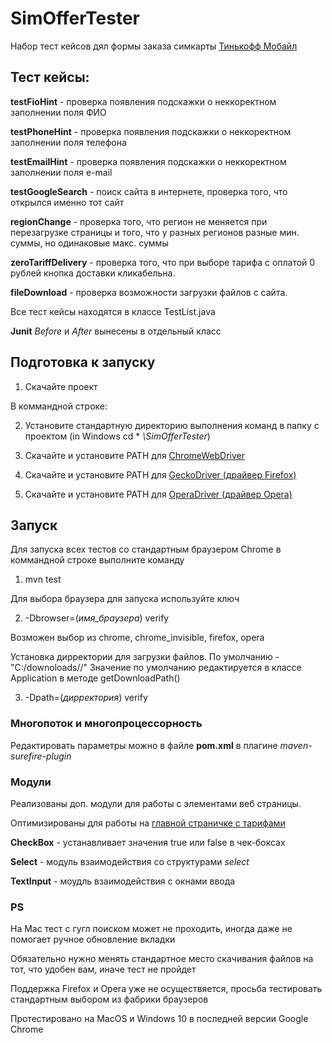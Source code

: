 # SimOfferTester

Набор тест кейсов дял формы заказа симкарты [Тинькофф Мобайл](https://www.tinkoff.ru/mobile-operator/tariffs/)

<h2>Тест кейсы:</h2>

**testFioHint** - проверка появления подскажки о неккоректном заполнении поля ФИО

**testPhoneHint** - проверка появления подскажки о неккоректном заполнении поля телефона

**testEmailHint** - проверка появления подскажки о неккоректном заполнении поля e-mail

**testGoogleSearch** - поиск сайта в интернете, проверка того, что открылся именно тот сайт

**regionChange** - проверка того, что регион не меняется при перезагрузке страницы и того, что у разных регионов разные мин. суммы, но одинаковые макс. суммы

**zeroTariffDelivery** - проверка того, что при выборе тарифа с оплатой 0 рублей кнопка доставки кликабельна.

**fileDownload** - проверка возможности загрузки файлов с сайта.

Все тест кейсы находятся в классе TestList.java

**Junit** *Before* и *After* вынесены в отдельный класс

<h2>Подготовка к запуску</h2>

1. Скачайте проект

В коммандной строке:

2. Установите стандартную директорию выполнения команд в папку с проектом (in Windows cd * *\SimOfferTester*)

3. Скачайте и установите PATH для [ChromeWebDriver](http://chromedriver.chromium.org/downloads)

4. Скачайте и установите PATH для [GeckoDriver (драйвер Firefox)](https://github.com/mozilla/geckodriver/)

5. Скачайте и установите PATH для [OperaDriver (драйвер Opera)](https://github.com/operasoftware/operachromiumdriver/releases)

<h2>Запуск</h2>

Для запуска всех тестов со стандартным браузером Chrome в коммандной строке выполните команду 
1. mvn test

Для выбора браузера для запуска используйте ключ 

2. -Dbrowser=(*имя_браузера*) verify 

Возможен выбор из chrome, chrome_invisible, firefox, opera

Установка дирректории для загрузки файлов. По умолчанию - "C:/downoloads//" Значение по умолчанию редактируется в классе Application в методе getDownloadPath()

3. -Dpath=(*дирректория*) verify

<h3>Многопоток и многопроцессорность</h3>

Редактировать параметры можно в файле **pom.xml** в плагине *maven-surefire-plugin*

<h3>Модули</h3>

Реализованы доп. модули для работы с элементами веб страницы.

Оптимизированы для работы на [главной страничке с тарифами](https://www.tinkoff.ru/mobile-operator/tariffs/)

**CheckBox** - устанавливает значения true или false в чек-боксах

**Select** - модуль взаимодействия со структурами *select*

**TextInput** - моудль взаимодействия с окнами ввода

<h3>PS</h3>

На Mac тест с гугл поиском может не проходить, иногда даже не помогает ручное обновление вкладки

Обязательно нужно менять стандартное место скачивания файлов на тот, что удобен вам, иначе тест не пройдет

Поддержка Firefox и Opera уже не осуществяется, просьба тестировать стандартным выбором из фабрики браузеров

Протестировано на MacOS и Windows 10 в последней версии Google Chrome

